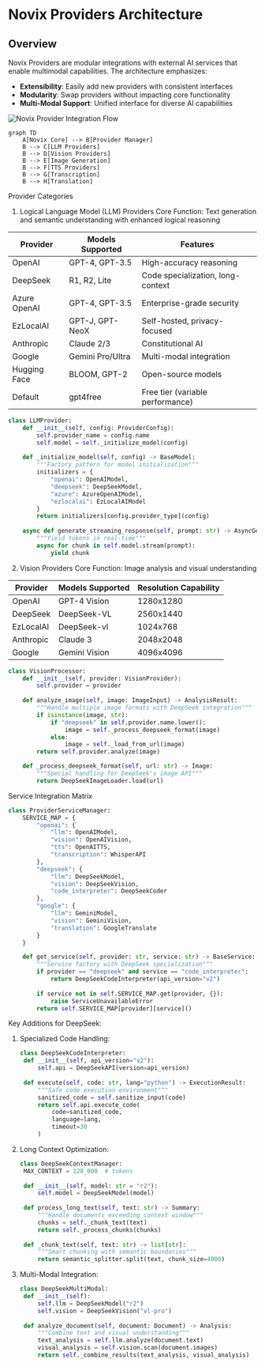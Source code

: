 # Novix Providers Architecture

## Overview
Novix Providers are modular integrations with external AI services that enable multimodal capabilities. The architecture emphasizes:
- **Extensibility**: Easily add new providers with consistent interfaces
- **Modularity**: Swap providers without impacting core functionality
- **Multi-Modal Support**: Unified interface for diverse AI capabilities

![Novix Provider Integration Flow](https://placehold.co/800x400?text=Novix%20Provider%20Integration%20Flow)

```mermaid
graph TD
    A[Novix Core] --> B[Provider Manager]
    B --> C[LLM Providers]
    B --> D[Vision Providers]
    B --> E[Image Generation]
    B --> F[TTS Providers]
    B --> G[Transcription]
    B --> H[Translation]
```
Provider Categories
1. Logical Language Model (LLM) Providers
Core Function: Text generation and semantic understanding with enhanced logical reasoning

| Provider      | Models Supported     | Features                          |
|---------------|----------------------|-----------------------------------|
| OpenAI        | GPT-4, GPT-3.5       | High-accuracy reasoning           |
| DeepSeek      | R1, R2, Lite         | Code specialization, long-context |
| Azure OpenAI  | GPT-4, GPT-3.5       | Enterprise-grade security         |
| EzLocalAI     | GPT-J, GPT-NeoX      | Self-hosted, privacy-focused      |
| Anthropic     | Claude 2/3           | Constitutional AI                 |
| Google        | Gemini Pro/Ultra     | Multi-modal integration           |
| Hugging Face  | BLOOM, GPT-2         | Open-source models                |
| Default       | gpt4free             | Free tier (variable performance)  |

```python
class LLMProvider:
    def __init__(self, config: ProviderConfig):
        self.provider_name = config.name
        self.model = self._initialize_model(config)
        
    def _initialize_model(self, config) -> BaseModel:
        """Factory pattern for model initialization"""
        initializers = {
            "openai": OpenAIModel,
            "deepseek": DeepSeekModel,
            "azure": AzureOpenAIModel,
            "ezlocalai": EzLocalAIModel
        }
        return initializers[config.provider_type](config)
    
    async def generate_streaming_response(self, prompt: str) -> AsyncGenerator:
        """Yield tokens in real-time"""
        async for chunk in self.model.stream(prompt):
            yield chunk
```
2. Vision Providers
Core Function: Image analysis and visual understanding

| Provider      | Models Supported | Resolution Capability |
|---------------|------------------|-----------------------|
| OpenAI        | GPT-4 Vision     | 1280x1280             |
| DeepSeek      | DeepSeek-VL      | 2560x1440             |
| EzLocalAI     | DeepSeek-vl      | 1024x768              |
| Anthropic     | Claude 3         | 2048x2048             |
| Google        | Gemini Vision    | 4096x4096             |

```python
class VisionProcessor:
    def __init__(self, provider: VisionProvider):
        self.provider = provider
        
    def analyze_image(self, image: ImageInput) -> AnalysisResult:
        """Handle multiple image formats with DeepSeek integration"""
        if isinstance(image, str):
            if "deepseek" in self.provider.name.lower():
                image = self._process_deepseek_format(image)
            else:
                image = self._load_from_url(image)
        return self.provider.analyze(image)

    def _process_deepseek_format(self, url: str) -> Image:
        """Special handling for DeepSeek's image API"""
        return DeepSeekImageLoader.load(url)
```
Service Integration Matrix
```python
class ProviderServiceManager:
    SERVICE_MAP = {
        "openai": {
            "llm": OpenAIModel,
            "vision": OpenAIVision,
            "tts": OpenAITTS,
            "transcription": WhisperAPI
        },
        "deepseek": {
            "llm": DeepSeekModel,
            "vision": DeepSeekVision,
            "code_interpreter": DeepSeekCoder
        },
        "google": {
            "llm": GeminiModel,
            "vision": GeminiVision,
            "translation": GoogleTranslate
        }
    }

    def get_service(self, provider: str, service: str) -> BaseService:
        """Service factory with DeepSeek specialization"""
        if provider == "deepseek" and service == "code_interpreter":
            return DeepSeekCodeInterpreter(api_version="v2")
            
        if service not in self.SERVICE_MAP.get(provider, {}):
            raise ServiceUnavailableError
        return self.SERVICE_MAP[provider][service]()
```
Key Additions for DeepSeek:
1. Specialized Code Handling:
   ```python
   class DeepSeekCodeInterpreter:
    def __init__(self, api_version="v2"):
        self.api = DeepSeekAPI(version=api_version)
        
    def execute(self, code: str, lang="python") -> ExecutionResult:
        """Safe code execution environment"""
        sanitized_code = self.sanitize_input(code)
        return self.api.execute_code(
            code=sanitized_code,
            language=lang,
            timeout=30
        )
   ```
2. Long Context Optimization:
   ```python
   class DeepSeekContextManager:
    MAX_CONTEXT = 128_000  # tokens
    
    def __init__(self, model: str = "r2"):
        self.model = DeepSeekModel(model)
        
    def process_long_text(self, text: str) -> Summary:
        """Handle documents exceeding context window"""
        chunks = self._chunk_text(text)
        return self._process_chunks(chunks)
        
    def _chunk_text(self, text: str) -> list[str]:
        """Smart chunking with semantic boundaries"""
        return semantic_splitter.split(text, chunk_size=4000)
   ```
3. Multi-Modal Integration:
   ```python
   class DeepSeekMultiModal:
    def __init__(self):
        self.llm = DeepSeekModel("r2")
        self.vision = DeepSeekVision("vl-pro")
        
    def analyze_document(self, document: Document) -> Analysis:
        """Combine text and visual understanding"""
        text_analysis = self.llm.analyze(document.text)
        visual_analysis = self.vision.scan(document.images)
        return self._combine_results(text_analysis, visual_analysis)
   ```
   
